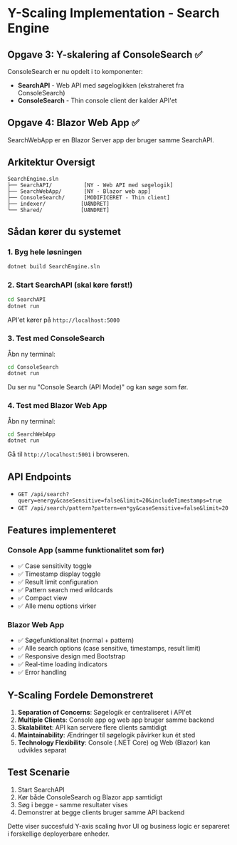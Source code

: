 # Y-Scaling Implementation - Search Engine

## Opgave 3: Y-skalering af ConsoleSearch ✅
ConsoleSearch er nu opdelt i to komponenter:
- **SearchAPI** - Web API med søgelogikken (ekstraheret fra ConsoleSearch)
- **ConsoleSearch** - Thin console client der kalder API'et

## Opgave 4: Blazor Web App ✅
SearchWebApp er en Blazor Server app der bruger samme SearchAPI.

## Arkitektur Oversigt

```
SearchEngine.sln
├── SearchAPI/          [NY - Web API med søgelogik]
├── SearchWebApp/       [NY - Blazor web app]  
├── ConsoleSearch/      [MODIFICERET - Thin client]
├── indexer/           [UÆNDRET]
└── Shared/            [UÆNDRET]
```

## Sådan kører du systemet

### 1. Byg hele løsningen
```bash
dotnet build SearchEngine.sln
```

### 2. Start SearchAPI (skal køre først!)
```bash
cd SearchAPI
dotnet run
```
API'et kører på `http://localhost:5000`

### 3. Test med ConsoleSearch
Åbn ny terminal:
```bash
cd ConsoleSearch
dotnet run
```
Du ser nu "Console Search (API Mode)" og kan søge som før.

### 4. Test med Blazor Web App
Åbn ny terminal:
```bash
cd SearchWebApp
dotnet run
```
Gå til `http://localhost:5001` i browseren.

## API Endpoints

- `GET /api/search?query=energy&caseSensitive=false&limit=20&includeTimestamps=true`
- `GET /api/search/pattern?pattern=en*gy&caseSensitive=false&limit=20`

## Features implementeret

### Console App (samme funktionalitet som før)
- ✅ Case sensitivity toggle
- ✅ Timestamp display toggle  
- ✅ Result limit configuration
- ✅ Pattern search med wildcards
- ✅ Compact view
- ✅ Alle menu options virker

### Blazor Web App
- ✅ Søgefunktionalitet (normal + pattern)
- ✅ Alle search options (case sensitive, timestamps, result limit)
- ✅ Responsive design med Bootstrap
- ✅ Real-time loading indicators
- ✅ Error handling

## Y-Scaling Fordele Demonstreret

1. **Separation of Concerns**: Søgelogik er centraliseret i API'et
2. **Multiple Clients**: Console app og web app bruger samme backend
3. **Skalabilitet**: API kan servere flere clients samtidigt
4. **Maintainability**: Ændringer til søgelogik påvirker kun ét sted
5. **Technology Flexibility**: Console (.NET Core) og Web (Blazor) kan udvikles separat

## Test Scenarie

1. Start SearchAPI
2. Kør både ConsoleSearch og Blazor app samtidigt
3. Søg i begge - samme resultater vises
4. Demonstrer at begge clients bruger samme API backend

Dette viser succesfuld Y-axis scaling hvor UI og business logic er separeret i forskellige deployerbare enheder.